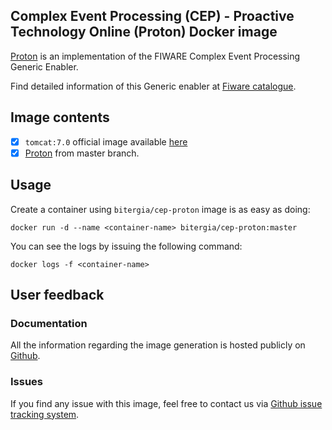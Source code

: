 ## Complex Event Processing (CEP) - Proactive Technology Online (Proton) Docker image

[Proton](https://github.com/ishkin/Proton) is an implementation of the FIWARE Complex Event Processing Generic Enabler.

Find detailed information of this Generic enabler at [Fiware catalogue](http://catalogue.fiware.org/enablers/complex-event-processing-cep-proactive-technology-online).

## Image contents

- [x] `tomcat:7.0` official image available [here](https://hub.docker.com/_/tomcat/)
- [x] [Proton](https://github.com/ishkin/Proton) from master branch.

## Usage

Create a container using `bitergia/cep-proton` image is as easy as doing:

```
docker run -d --name <container-name> bitergia/cep-proton:master
```

You can see the logs by issuing the following command:

```
docker logs -f <container-name>
```

## User feedback

### Documentation

All the information regarding the image generation is hosted publicly on [Github](https://github.com/Bitergia/fiware-chanchan-docker/tree/master/images/cep-proton).

### Issues

If you find any issue with this image, feel free to contact us via [Github issue tracking system](https://github.com/Bitergia/fiware-chanchan-docker/issues).
